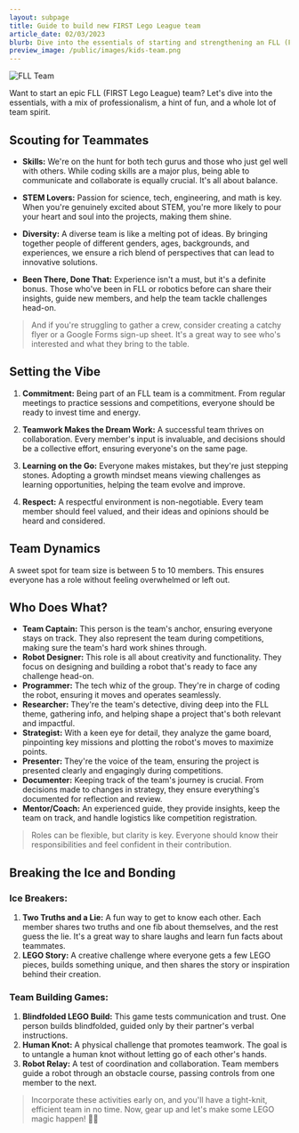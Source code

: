 ```yaml
---
layout: subpage
title: Guide to build new FIRST Lego League team
article_date: 02/03/2023
blurb: Dive into the essentials of starting and strengthening an FLL (FIRST Lego League) team. From scouting teammates to setting the vibe, get insights on creating a successful team with a mix of professionalism, fun, and team spirit.
preview_image: /public/images/kids-team.png
---
```


![](/public/images/kids-team.png "FLL Team")

Want to start an epic FLL (FIRST Lego League) team? Let's dive into the essentials, with a mix of professionalism, a hint of fun, and a whole lot of team spirit.

## Scouting for Teammates

- **Skills:** We're on the hunt for both tech gurus and those who just gel well with others. While coding skills are a major plus, being able to communicate and collaborate is equally crucial. It's all about balance.
  
- **STEM Lovers:** Passion for science, tech, engineering, and math is key. When you're genuinely excited about STEM, you're more likely to pour your heart and soul into the projects, making them shine.

- **Diversity:** A diverse team is like a melting pot of ideas. By bringing together people of different genders, ages, backgrounds, and experiences, we ensure a rich blend of perspectives that can lead to innovative solutions.

- **Been There, Done That:** Experience isn't a must, but it's a definite bonus. Those who've been in FLL or robotics before can share their insights, guide new members, and help the team tackle challenges head-on.

> And if you're struggling to gather a crew, consider creating a catchy flyer or a Google Forms sign-up sheet. It's a great way to see who's interested and what they bring to the table.

## Setting the Vibe

1. **Commitment:** Being part of an FLL team is a commitment. From regular meetings to practice sessions and competitions, everyone should be ready to invest time and energy.

2. **Teamwork Makes the Dream Work:** A successful team thrives on collaboration. Every member's input is invaluable, and decisions should be a collective effort, ensuring everyone's on the same page.

3. **Learning on the Go:** Everyone makes mistakes, but they're just stepping stones. Adopting a growth mindset means viewing challenges as learning opportunities, helping the team evolve and improve.

4. **Respect:** A respectful environment is non-negotiable. Every team member should feel valued, and their ideas and opinions should be heard and considered.

## Team Dynamics

A sweet spot for team size is between 5 to 10 members. This ensures everyone has a role without feeling overwhelmed or left out.

## Who Does What?

- **Team Captain:** This person is the team's anchor, ensuring everyone stays on track. They also represent the team during competitions, making sure the team's hard work shines through.
- **Robot Designer:** This role is all about creativity and functionality. They focus on designing and building a robot that's ready to face any challenge head-on.
- **Programmer:** The tech whiz of the group. They're in charge of coding the robot, ensuring it moves and operates seamlessly.
- **Researcher:** They're the team's detective, diving deep into the FLL theme, gathering info, and helping shape a project that's both relevant and impactful.
- **Strategist:** With a keen eye for detail, they analyze the game board, pinpointing key missions and plotting the robot's moves to maximize points.
- **Presenter:** They're the voice of the team, ensuring the project is presented clearly and engagingly during competitions.
- **Documenter:** Keeping track of the team's journey is crucial. From decisions made to changes in strategy, they ensure everything's documented for reflection and review.
- **Mentor/Coach:** An experienced guide, they provide insights, keep the team on track, and handle logistics like competition registration.

> Roles can be flexible, but clarity is key. Everyone should know their responsibilities and feel confident in their contribution.

## Breaking the Ice and Bonding

### Ice Breakers:

1. **Two Truths and a Lie:** A fun way to get to know each other. Each member shares two truths and one fib about themselves, and the rest guess the lie. It's a great way to share laughs and learn fun facts about teammates.
2. **LEGO Story:** A creative challenge where everyone gets a few LEGO pieces, builds something unique, and then shares the story or inspiration behind their creation.

### Team Building Games:

1. **Blindfolded LEGO Build:** This game tests communication and trust. One person builds blindfolded, guided only by their partner's verbal instructions.
2. **Human Knot:** A physical challenge that promotes teamwork. The goal is to untangle a human knot without letting go of each other's hands.
3. **Robot Relay:** A test of coordination and collaboration. Team members guide a robot through an obstacle course, passing controls from one member to the next.

> Incorporate these activities early on, and you'll have a tight-knit, efficient team in no time. Now, gear up and let's make some LEGO magic happen! 🤖🌟
